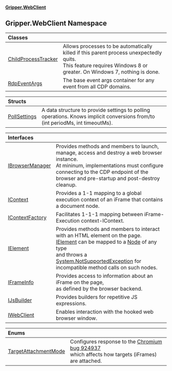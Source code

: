 #### [Gripper.WebClient](index 'index')
## Gripper.WebClient Namespace

| Classes | |
| :--- | :--- |
| [ChildProcessTracker](Gripper_WebClient_ChildProcessTracker 'Gripper.WebClient.ChildProcessTracker') | Allows processes to be automatically killed if this parent process unexpectedly quits.<br/>This feature requires Windows 8 or greater. On Windows 7, nothing is done. |
| [RdpEventArgs](Gripper_WebClient_RdpEventArgs 'Gripper.WebClient.RdpEventArgs') | The base event args container for any event from all CDP domains.<br/> |

| Structs | |
| :--- | :--- |
| [PollSettings](Gripper_WebClient_PollSettings 'Gripper.WebClient.PollSettings') | A data structure to provide settings to polling operations. Knows implicit conversions from/to (int periodMs, int timeoutMs).<br/> |

| Interfaces | |
| :--- | :--- |
| [IBrowserManager](Gripper_WebClient_IBrowserManager 'Gripper.WebClient.IBrowserManager') | Provides methods and members to launch, manage, access and destroy a web browser instance.<br/>At mininum, implementations must configure connecting to the CDP endpoint of the browser and pre-startup and post-destroy cleanup.<br/> |
| [IContext](Gripper_WebClient_IContext 'Gripper.WebClient.IContext') | Provides a 1-1 mapping to a global execution context of an iFrame that contains a document node.<br/> |
| [IContextFactory](Gripper_WebClient_IContextFactory 'Gripper.WebClient.IContextFactory') | Facilitates 1-1-1 mapping between iFrame-Execution context-IContext.<br/> |
| [IElement](Gripper_WebClient_IElement 'Gripper.WebClient.IElement') | Provides methods and members to interact with an HTML element on the page.<br/>[IElement](Gripper_WebClient_IElement 'Gripper.WebClient.IElement') can be mapped to a [Node](https://developer.mozilla.org/en-US/docs/Web/API/Node/nodeType 'https://developer.mozilla.org/en-US/docs/Web/API/Node/nodeType') of any type<br/>and throws a [System.NotSupportedException](https://docs.microsoft.com/en-us/dotnet/api/System.NotSupportedException 'System.NotSupportedException') for incompatible method calls on such nodes.<br/> |
| [IFrameInfo](Gripper_WebClient_IFrameInfo 'Gripper.WebClient.IFrameInfo') | Provides access to information about an iFrame on the page,<br/>as defined by the browser backend.<br/> |
| [IJsBuilder](Gripper_WebClient_IJsBuilder 'Gripper.WebClient.IJsBuilder') | Provides builders for repetitive JS expressions.<br/> |
| [IWebClient](Gripper_WebClient_IWebClient 'Gripper.WebClient.IWebClient') | Enables interaction with the hooked web browser window.<br/> |

| Enums | |
| :--- | :--- |
| [TargetAttachmentMode](Gripper_WebClient_TargetAttachmentMode 'Gripper.WebClient.TargetAttachmentMode') | Configures response to the [ Chromium bug 924937 ](https://bugs.chromium.org/p/chromium/issues/detail?id=924937#c13 'https://bugs.chromium.org/p/chromium/issues/detail?id=924937#c13') <br/>which affects how targets (iFrames) are attached.<br/> |
